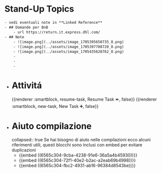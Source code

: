 # Stand-Up Topics
	- vedi eventuali note in **Linked Reference**
	- ## Domande per BnB
		- url https://return.it.express.dhl.com/
	- ## Note
		- ![image.png](../assets/image_1705395650735_0.png)
		- ![image.png](../assets/image_1705397708720_0.png)
		- ![image.png](../assets/image_1705435628762_0.png)
		-
		-
		-
- # Attivitá
  {{renderer :smartblock, resume-task, Resume Task ⏩️, false}} {{renderer :smartblock, new-task, New Task ➕, false}}
- # Aiuto compilazione
  collapsed:: true
  Se hai bisogno di aiuto nelle compilazioni ecco alcuni riferimenti utili, questi blocchi sono inclusi con embed per evitare duplicazioni
	- {{embed ((6565c304-9cba-4238-91e6-36a5a4b45930))}}
	- {{embed ((6565c304-72f1-40e2-b2ac-a2eab69b4998))}}
	- {{embed ((6565c304-fbc2-4931-ab16-96384d8543be))}}